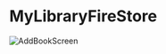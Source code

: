 # MyLibraryFireStore


![AddBookScreen](https://user-images.githubusercontent.com/94317889/158657458-b3e8660d-2960-409f-9c60-7d49ac1b4ee6.jpg)


